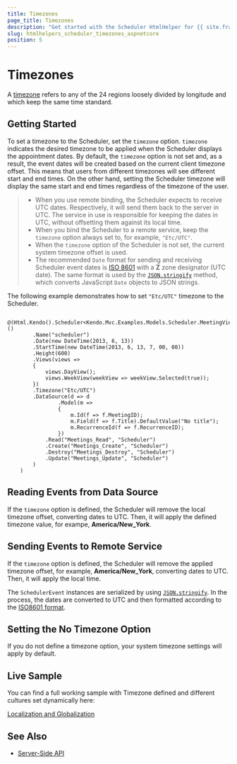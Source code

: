 ```yaml
---
title: Timezones
page_title: Timezones
description: "Get started with the Scheduler HtmlHelper for {{ site.framework }} and learn how to configure its timezone."
slug: htmlhelpers_scheduler_timezones_aspnetcore
position: 5
---
```


# Timezones

A [timezone](http://www.timeanddate.com/time/time-zones.html) refers to any of the 24 regions loosely divided by longitude and which keep the same time standard.

## Getting Started

To set a timezone to the Scheduler, set the `timezone` option. `timezone` indicates the desired timezone to be applied when the Scheduler displays the appointment dates. By default, the `timezone` option is not set and, as a result, the event dates will be created based on the current client timezone offset. This means that users from different timezones will see different start and end times. On the other hand, setting the Scheduler timezone will display the same start and end times regardless of the timezone of the user.

> * When you use remote binding, the Scheduler expects to receive UTC dates. Respectively, it will send them back to the server in UTC. The service in use is responsible for keeping the dates in UTC, without offsetting them against its local time.
> * When you bind the Scheduler to a remote service, keep the `timezone` option always set to, for example, `"Etc/UTC"`.
> * When the `timezone` option of the Scheduler is not set, the current system timezone offset is used.
> * The recommended `Date` format for sending and receiving Scheduler event dates is [ISO 8601](https://en.wikipedia.org/wiki/ISO_8601) with a **Z** zone designator (UTC date). The same format is used by the [`JSON.stringify`](https://developer.mozilla.org/en-US/docs/Web/JavaScript/Reference/Global_Objects/JSON/stringify) method, which converts JavaScript `Date` objects to JSON strings.

The following example demonstrates how to set `"Etc/UTC"` timezone to the Scheduler.

```
    @(Html.Kendo().Scheduler<Kendo.Mvc.Examples.Models.Scheduler.MeetingViewModel>()
        .Name("scheduler")
        .Date(new DateTime(2013, 6, 13))
        .StartTime(new DateTime(2013, 6, 13, 7, 00, 00))
        .Height(600)
        .Views(views =>
        {
            views.DayView();
            views.WeekView(weekView => weekView.Selected(true));
        })
        .Timezone("Etc/UTC")
        .DataSource(d => d
                .Model(m =>
                {
                    m.Id(f => f.MeetingID);
                    m.Field(f => f.Title).DefaultValue("No title");
                    m.RecurrenceId(f => f.RecurrenceID);
                })
            .Read("Meetings_Read", "Scheduler")
            .Create("Meetings_Create", "Scheduler")
            .Destroy("Meetings_Destroy", "Scheduler")
            .Update("Meetings_Update", "Scheduler")
        )
    )
```

## Reading Events from Data Source

If the `timezone` option is defined, the Scheduler will remove the local timezone offset, converting dates to UTC. Then, it will apply the defined timezone value, for exampe, **America/New_York**.

## Sending Events to Remote Service

If the `timezone` option is defined, the Scheduler will remove the applied timezone offset, for example, **America/New_York**, converting dates to UTC. Then, it will apply the local time.

The `SchedulerEvent` instances are serialized by using [`JSON.stringify`](https://developer.mozilla.org/en-US/docs/Web/JavaScript/Reference/Global_Objects/JSON/stringify). In the process, the dates are converted to UTC and then formatted according to the [ISO8601 format](https://en.wikipedia.org/wiki/ISO_8601).

## Setting the No Timezone Option

If you do not define a timezone option, your system timezone settings will apply by default.

## Live Sample

You can find a full working sample with Timezone defined and different cultures set dynamically here:

[Localization and Globalization](https://demos.telerik.com/aspnet-mvc/scheduler/globalization)

## See Also

* [Server-Side API](/api/scheduler)
